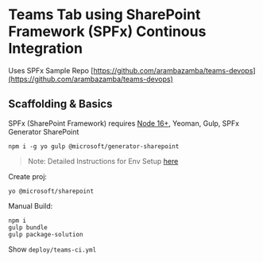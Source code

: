 # Teams Tab using SharePoint Framework (SPFx) Continous Integration

Uses SPFx Sample Repo [https://github.com/arambazamba/teams-devops](https://github.com/arambazamba/teams-devops)

## Scaffolding & Basics

SPFx (SharePoint Framework) requires [Node 16+](https://nodejs.org/en/download/releases/), Yeoman, Gulp, SPFx Generator SharePoint

```
npm i -g yo gulp @microsoft/generator-sharepoint
```

> Note: Detailed Instructions for Env Setup [here](https://docs.microsoft.com/en-us/sharepoint/dev/spfx/set-up-your-development-environment)

Create proj:

```
yo @microsoft/sharepoint
```

Manual Build:

```
npm i
gulp bundle
gulp package-solution
```

Show `deploy/teams-ci.yml`